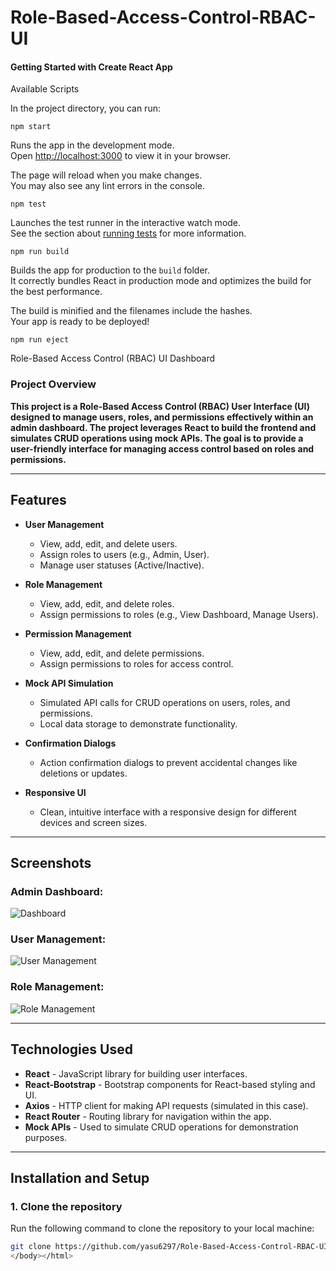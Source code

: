 <html>

<h1>Role-Based-Access-Control-RBAC-UI</h1>
  <body>
<h4>Getting Started with Create React App</h4>

Available Scripts

In the project directory, you can run:

`npm start`

Runs the app in the development mode.\
Open [http://localhost:3000](http://localhost:3000) to view it in your browser.

The page will reload when you make changes.\
You may also see any lint errors in the console.

`npm test`

Launches the test runner in the interactive watch mode.\
See the section about [running tests](https://facebook.github.io/create-react-app/docs/running-tests) for more information.

`npm run build`

Builds the app for production to the `build` folder.\
It correctly bundles React in production mode and optimizes the build for the best performance.

The build is minified and the filenames include the hashes.\
Your app is ready to be deployed!

`npm run eject`

 Role-Based Access Control (RBAC) UI Dashboard

<h3>Project Overview</h3>

<b>This project is a <b>Role-Based Access Control (RBAC)</b> User Interface (UI) designed to manage users, roles, and permissions effectively within an admin dashboard. The project leverages **React** to build the frontend and simulates CRUD operations using mock APIs. The goal is to provide a user-friendly interface for managing access control based on roles and permissions.</b>

---

## Features

- **User Management**
  - View, add, edit, and delete users.
  - Assign roles to users (e.g., Admin, User).
  - Manage user statuses (Active/Inactive).

- **Role Management**
  - View, add, edit, and delete roles.
  - Assign permissions to roles (e.g., View Dashboard, Manage Users).

- **Permission Management**
  - View, add, edit, and delete permissions.
  - Assign permissions to roles for access control.

- **Mock API Simulation**
  - Simulated API calls for CRUD operations on users, roles, and permissions.
  - Local data storage to demonstrate functionality.

- **Confirmation Dialogs**
  - Action confirmation dialogs to prevent accidental changes like deletions or updates.

- **Responsive UI**
  - Clean, intuitive interface with a responsive design for different devices and screen sizes.

---

## Screenshots

### Admin Dashboard:
![Dashboard](./assets/dashboard.png)

### User Management:
![User Management](./assets/user-management.png)

### Role Management:
![Role Management](./assets/role-management.png)

---

## Technologies Used

- **React** - JavaScript library for building user interfaces.
- **React-Bootstrap** - Bootstrap components for React-based styling and UI.
- **Axios** - HTTP client for making API requests (simulated in this case).
- **React Router** - Routing library for navigation within the app.
- **Mock APIs** - Used to simulate CRUD operations for demonstration purposes.

---

## Installation and Setup

### 1. Clone the repository

Run the following command to clone the repository to your local machine:

```bash
git clone https://github.com/yasu6297/Role-Based-Access-Control-RBAC-UI.git
</body></html>
